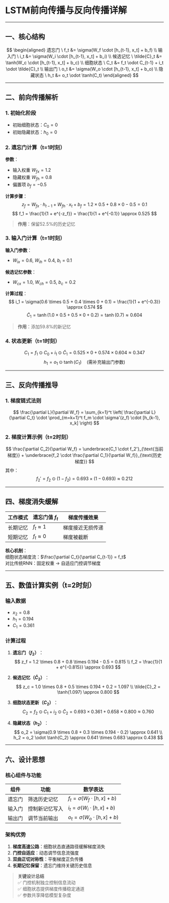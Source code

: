 # LSTM前向传播与反向传播详解

---

## 一、核心结构
$$
\begin{aligned}
遗忘门 \ f_t &= \sigma(W_f \cdot [h_{t-1}, x_t] + b_f) \\
输入门 \ i_t &= \sigma(W_i \cdot [h_{t-1}, x_t] + b_i) \\
候选记忆 \ \tilde{C}_t &= \tanh(W_c \cdot [h_{t-1}, x_t] + b_c) \\
细胞状态 \ C_t &= f_t \odot C_{t-1} + i_t \odot \tilde{C}_t \\
输出门 \ o_t &= \sigma(W_o \cdot [h_{t-1}, x_t] + b_o) \\
隐藏状态 \ h_t &= o_t \odot \tanh(C_t)
\end{aligned}
$$

---

## 二、前向传播解析

### 1. 初始化阶段
- 初始细胞状态：$C_0 = 0$
- 初始隐藏状态：$h_0 = 0$

### 2. 遗忘门计算（t=1时刻）
​**参数**​：
- 输入权重 $W_{fx} = 1.2$
- 隐藏权重 $W_{fh} = 0.8$
- 偏置项 $b_f = -0.5$

​**计算步骤**​：
$$
z_f = W_{fx} \cdot h_{t-1} + W_{fh} \cdot x_t + b_f = 1.2 \times 0.5 + 0.8 \times 0 - 0.5 = 0.1
$$
$$
f_1 = \frac{1}{1 + e^{-z_f}} = \frac{1}{1 + e^{-0.1}} \approx 0.525
$$
> ​**作用**​：保留52.5%的历史记忆

### 3. 输入门计算（t=1时刻）
​**输入门参数**​：
- $W_{ix} = 0.6$, $W_{ih} = 0.4$, $b_i = 0.1$

​**候选记忆参数**​：
- $W_{cx} = 1.0$, $W_{ch} = 0.5$, $b_c = 0.2$

​**计算过程**​：
$$
i_1 = \sigma(0.6 \times 0.5 + 0.4 \times 0 + 0.1) = \frac{1}{1 + e^{-0.3}} \approx 0.574
$$
$$
\tilde{C}_1 = \tanh(1.0 \times 0.5 + 0.5 \times 0 + 0.2) = \tanh(0.7) \approx 0.604
$$
> ​**作用**​：添加59.8%的新记忆

### 4. 状态更新（t=1时刻）
$$
C_1 = f_1 \odot C_0 + i_1 \odot \tilde{C}_1 = 0.525 \times 0 + 0.574 \times 0.604 \approx 0.347
$$
$$
h_1 = o_1 \odot \tanh(C_1) \quad (\text{需补充输出门参数})
$$

---

## 三、反向传播推导

### 1. 梯度链式法则
$$
\frac{\partial L}{\partial W_f} = \sum_{k=1}^t \left( \frac{\partial L}{\partial C_t} \cdot \prod_{m=k+1}^t f_m \cdot \sigma'(z_f) \cdot [h_{k-1}, x_k] \right)
$$

### 2. 梯度计算示例（t=2时刻）
$$
\frac{\partial C_2}{\partial W_f} = \underbrace{C_1 \cdot f_2'}_{\text{当前梯度}} + \underbrace{f_2 \cdot \frac{\partial C_1}{\partial W_f}}_{\text{历史梯度}}
$$
其中：
$$
f_2' = f_2 \odot (1 - f_2) = 0.693 \times (1 - 0.693) \approx 0.212
$$

---

## 四、梯度消失缓解

| 工作模式   | 遗忘门值 $f_t$ | 梯度传播效果       |
|------------|-------------------|--------------------|
| 长期记忆   | $f_t \approx 1$ | 梯度接近无损传递   |
| 短期记忆   | $f_t \approx 0$ | 梯度被截断         |

​**核心机制**​：  
细胞状态梯度流：$\frac{\partial C_t}{\partial C_{t-1}} = f_t$  
对比传统RNN：固定权重 → 自适应门控调节梯度  

---

## 五、数值计算实例（t=2时刻）

### 输入数据
- $x_2 = 0.8$
- $h_1 = 0.194$
- $C_1 = 0.361$

### 计算过程
1. ​**遗忘门（$f_2$）​**​：
$$
z_f = 1.2 \times 0.8 + 0.8 \times 0.194 - 0.5 = 0.815 \\
f_2 = \frac{1}{1 + e^{-0.815}} \approx 0.693
$$

2. ​**候选记忆（$\tilde{C}_2$）​**​：
$$
z_c = 1.0 \times 0.8 + 0.5 \times 0.194 + 0.2 = 1.097 \\
\tilde{C}_2 = \tanh(1.097) \approx 0.800
$$

3. ​**细胞状态更新（$C_2$）​**​：
$$
C_2 = f_2 \odot C_1 + i_2 \odot \tilde{C}_2 = 0.693 \times 0.361 + 0.658 \times 0.800 \approx 0.760
$$

4. ​**隐藏状态（$h_2$）​**​：
$$
o_2 = \sigma(0.9 \times 0.8 + 0.3 \times 0.194 - 0.2) \approx 0.641 \\
h_2 = o_2 \odot \tanh(C_2) \approx 0.641 \times 0.683 \approx 0.438
$$

---

## 六、设计思想

### 核心组件与功能
| 组件       | 功能                     | 数学表达                   |
|------------|--------------------------|----------------------------|
| 遗忘门     | 筛选历史记忆             | $f_t = \sigma(W_f \cdot [h, x] + b)$ |
| 输入门     | 控制新记忆写入           | $i_t = \sigma(W_i \cdot [h, x] + b)$ |
| 输出门     | 调节当前输出             | $o_t = \sigma(W_o \cdot [h, x] + b)$ |

### 架构优势
1. ​**梯度高速公路**​：细胞状态直通路径缓解梯度消失  
2. ​**门控自适应**​：动态调节信息流强度  
3. ​**双曲正切对称性**​：平衡梯度正负传播  
4. ​**长期记忆保留**​：遗忘门维持关键历史信息  

> ​**关键设计总结**​  
> ✅ 门控机制独立控制信息流动  
> ✅ 细胞状态提供梯度传播稳定通道  
> ✅ 参数共享降低模型复杂度  
